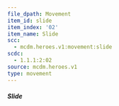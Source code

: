 ```yaml
---
file_dpath: Movement
item_id: slide
item_index: '02'
item_name: Slide
scc:
  - mcdm.heroes.v1:movement:slide
scdc:
  - 1.1.1:2:02
source: mcdm.heroes.v1
type: movement
---
```


##### Slide
